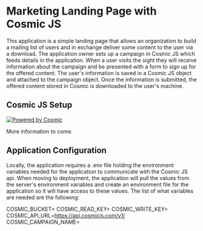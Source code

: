 # Marketing Landing Page with Cosmic JS

This application is a simple landing page that allows an organization to build a mailing list of users and in exchange deliver some content to the user via a download.
The application owner sets up a campaign in Cosmic JS which feeds details in the application. When a user visits the sight they will receive information about the campaign and
be presented with a form to sign up for the offered content. The user's information is saved in a Cosmic JS object and attached to the campaign object. Once the information is submitted, the offered content stored in Cosmic is
downloaded to the user's machine.

## Cosmic JS Setup

[![Powered by Cosmic](https://web-assets.cosmicjs.com/images/powered-by-cosmic.svg)](https://app.cosmicjs.com/add-bucket?import_bucket=5f52a4e110dbb60008716d5f)

More information to come.

## Application Configuration

Locally, the application requires a .env file holding the environment variables needed for the application to communicate with the Cosmic JS api. When moving to deployment, the application will pull the values from the server's environment variables and create an environment file for the application so it will have access to these values. The list of what variables are needed are the following:

  COSMIC_BUCKET=<Cosmic JS Bucket Slug>
  COSMIC_READ_KEY=<Your Read Key>
  COSMIC_WRITE_KEY=<Your Write Key>
  COSMIC_API_URL=https://api.cosmicjs.com/v1/
  COSMIC_CAMPAIGN_NAME=<Campaign Object Slug>
